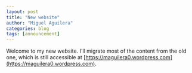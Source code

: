 ```yaml
---
layout: post
title: "New website"
author: "Miguel Aguilera"
categories: blog
tags: [announcement]
---
```

Welcome to my new website. I'll migrate most of the content from the old one, which is still accessible at [https://maguilera0.wordpress.com](https://maguilera0.wordpress.com).
